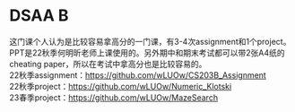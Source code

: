 # DSAA B
这门课个人认为是比较容易拿高分的一门课，有3-4次assignment和1个project。
PPT是22秋季何明昕老师上课使用的。另外期中和期末考试都可以带2张A4纸的
cheating paper，所以在考试中拿高分也是比较容易的。\
22秋季assignment：https://github.com/wLUOw/CS203B_Assignment \
22秋季project：https://github.com/wLUOw/Numeric_Klotski \
23春季project：https://github.com/wLUOw/MazeSearch



